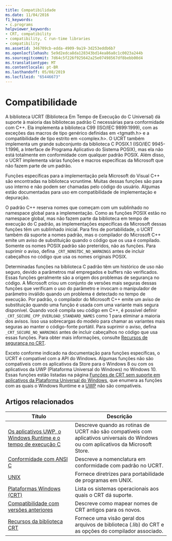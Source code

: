 ```yaml
---
title: Compatibilidade
ms.date: 11/04/2016
f1_keywords:
- c.programs
helpviewer_keywords:
- CRT, compatibility
- compatibility, C run-time libraries
- compatibility
ms.assetid: 346709cb-edda-4909-9a19-3d253eddb6b7
ms.openlocfilehash: 5e9d2edca8da128343bd14ea86a8c1c0023a244b
ms.sourcegitcommit: 7d64c5f226f925642a25e07498567df8bebb00d4
ms.translationtype: MT
ms.contentlocale: pt-BR
ms.lasthandoff: 05/08/2019
ms.locfileid: "65446673"
---
```

# <a name="compatibility"></a>Compatibilidade

A biblioteca UCRT (Biblioteca Em Tempo de Execução do C Universal) dá suporte à maioria das bibliotecas padrão C necessárias para conformidade com C++. Ela implementa a biblioteca C99 (ISO/IEC 9899:1999), com as exceções das macros de tipo genérico definidas em \<tgmath.h> e a compatibilidade de tipo estrito em \<complex.h>. O UCRT também implementa um grande subconjunto da biblioteca C POSIX.1 (ISO/IEC 9945-1:1996, a Interface de Programa Aplicativo do Sistema POSIX), mas ela não está totalmente em conformidade com qualquer padrão POSIX.  Além disso, o UCRT implementa várias funções e macros específicas da Microsoft que não fazem parte de um padrão.

Funções específicas para a implementação pela Microsoft do Visual C++ são encontradas na biblioteca vcruntime.  Muitas dessas funções são para uso interno e não podem ser chamadas pelo código do usuário. Algumas estão documentadas para uso em compatibilidade de implementação e depuração.

O padrão C++ reserva nomes que começam com um sublinhado no namespace global para a implementação. Como as funções POSIX estão no namespace global, mas não fazem parte da biblioteca em tempo de execução do C padrão, as implementações específicas da Microsoft dessas funções têm um sublinhado inicial. Para fins de portabilidade, o UCRT também dá suporte a nomes padrão, mas o compilador do Microsoft C++ emite um aviso de substituição quando o código que os usa é compilado. Somente os nomes POSIX padrão são preteridos, não as funções. Para suprimir o aviso, defina `_CRT_NONSTDC_NO_WARNINGS` antes de incluir cabeçalhos no código que usa os nomes originais POSIX.

Determinadas funções na biblioteca C padrão têm um histórico de uso não seguro, devido a parâmetros mal empregados e buffers não verificados. Essas funções geralmente são a origem dos problemas de segurança no código. A Microsoft criou um conjunto de versões mais seguras dessas funções que verificam o uso do parâmetro e invocam o manipulador de parâmetro inválido quando um problema é detectado no tempo de execução.  Por padrão, o compilador do Microsoft C++ emite um aviso de substituição quando uma função é usada com uma variante mais segura disponível. Quando você compila seu código em C++, é possível definir `_CRT_SECURE_CPP_OVERLOAD_STANDARD_NAMES` como 1 para eliminar a maioria dos avisos. Isso usa sobrecargas do modelo para chamar as variantes mais seguras ao manter o código-fonte portátil. Para suprimir o aviso, defina `_CRT_SECURE_NO_WARNINGS` antes de incluir cabeçalhos no código que usa essas funções. Para obter mais informações, consulte [Recursos de segurança no CRT](../c-runtime-library/security-features-in-the-crt.md).

Exceto conforme indicado na documentação para funções específicas, o UCRT é compatível com a API do Windows.  Algumas funções não são compatíveis com os aplicativos da Store para o Windows 8 ou com os aplicativos da UWP (Plataforma Universal do Windows) no Windows 10. Essas funções estão listadas na página [Funções de CRT sem suporte em aplicativos da Plataforma Universal do Windows](../cppcx/crt-functions-not-supported-in-universal-windows-platform-apps.md), que enumera as funções com as quais o Windows Runtime e a [UWP](/uwp) não são compatíveis.

## <a name="related-articles"></a>Artigos relacionados

|Título|Descrição|
|-----------|-----------------|
|[Os aplicativos UWP, o Windows Runtime e o tempo de execução C](../c-runtime-library/windows-store-apps-the-windows-runtime-and-the-c-run-time.md)|Descreve quando as rotinas de UCRT não são compatíveis com aplicativos universais do Windows ou com aplicativos da Microsoft Store.|
|[Conformidade com ANSI C](../c-runtime-library/ansi-c-compliance.md)|Descreve a nomenclatura em conformidade com padrão no UCRT.|
|[UNIX](../c-runtime-library/unix.md)|Fornece diretrizes para portabilidade de programas em UNIX.|
|[Plataformas Windows (CRT)](../c-runtime-library/windows-platforms-crt.md)|Lista os sistemas operacionais aos quais o CRT dá suporte.|
|[Compatibilidade com versões anteriores](../c-runtime-library/backward-compatibility.md)|Descreve como mapear nomes de CRT antigos para os novos.|
|[Recursos da biblioteca CRT](../c-runtime-library/crt-library-features.md)|Fornece uma visão geral dos arquivos de biblioteca (.lib) do CRT e as opções do compilador associado.|